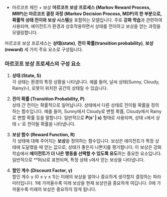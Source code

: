 - 마르코프 체인 + 보상
**마르코프 보상 프로세스 (Markov Reward Process, MRP)는 
마르코프 결정 과정 (Markov Decision Process, MDP)의 한 부분으로, 확률적 상태 전이와 보상 시스템**을 포함하는 모델입니다. 주로 **강화 학습**과 관련하여 사용되며, 에이전트가 환경과 상호작용하면서 상태를 전이하고 보상을 얻는 과정을 모델링합니다.

마르코프 보상 프로세스는 **상태(state)**, **전이 확률(transition probability)**, **보상(reward)** 세 가지 주요 요소로 구성됩니다.

### **마르코프 보상 프로세스의 구성 요소**

1. **상태 (State, S)**  
    각 상태는 환경의 특정 상황을 나타냅니다. 예를 들어, 날씨 상태(Sunny, Cloudy, Rainy)나, 로봇이 위치한 공간의 상태일 수 있습니다.
    
2. **전이 확률 (Transition Probability, P)**  
    상태 간 전이는 확률적으로 일어납니다. 상태에서 다른 상태로 전이될 확률을 정의하는 함수입니다. 예를 들어, Sunny에서 Cloudy로 변할 확률, Cloudy에서 Rainy로 변할 확률 등을 말합니다. 일반적으로 **P(s' | s)** 형태로 사용되며, 상태 `s`에서 상태 `s'`로 전이될 확률을 나타냅니다.
    
3. **보상 함수 (Reward Function, R)**  
    각 상태에 대해 주어지는 **보상**을 정의하는 함수입니다. 보상은 에이전트가 특정 상태에 도달했을 때 얻는 값으로, 상태가 좋은지 나쁜지를 평가합니다. 이 보상은 강화 학습에서 **에이전트가 더 나은 행동을 선택할 수 있도록 유도**하는 중요한 요소입니다. 일반적으로 **R(s)로 표현되며, 특정 상태 `s`에서 얻는 보상을 나타냅니다.
    
4. **할인 계수 (Discount Factor, γ)**  
    할인 계수 γ (0 ≤ γ ≤ 1)는 미래의 보상을 얼마나 중요하게 생각할지 결정하는 파라미터입니다. 1에 가까울수록 미래 보상을 현재 보상만큼 중요하게 여깁니다. 0에 가까울수록 미래의 보상은 중요하지 않게 됩니다.